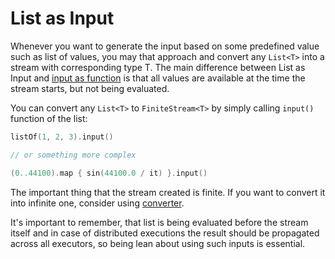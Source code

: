 List as Input
========
<!-- START doctoc generated TOC please keep comment here to allow auto update -->
<!-- DON'T EDIT THIS SECTION, INSTEAD RE-RUN doctoc TO UPDATE -->
<!-- END doctoc generated TOC please keep comment here to allow auto update -->

Whenever you want to generate the input based on some predefined value such as list of values, you may that approach and convert any `List<T>` into a stream with corresponding type T. The main difference between List as Input and [input as function](function-as-input.md) is that all values are available at the time the stream starts, but not being evaluated.

You can convert any `List<T>` to `FiniteStream<T>` by simply calling `input()` function of the list:

```kotlin
listOf(1, 2, 3).input()

// or something more complex

(0..44100).map { sin(44100.0 / it) }.input()
```

The important thing that the stream created is finite. If you want to convert it into infinite one, consider using [converter](finite-converters.md).

It's important to remember, that list is being evaluated before the stream itself and in case of distributed executions the result should be propagated across all executors, so being lean about using such inputs is essential.